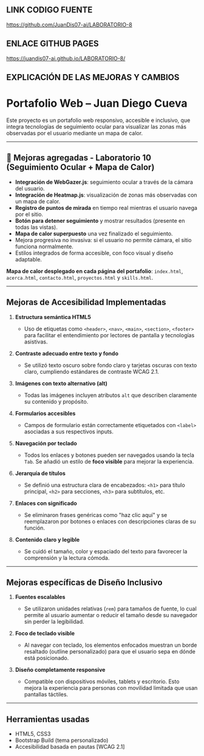 ## LINK CODIGO FUENTE

https://github.com/JuanDis07-ai/LABORATORIO-8

## ENLACE GITHUB PAGES

https://juandis07-ai.github.io/LABORATORIO-8/

## EXPLICACIÓN DE LAS MEJORAS Y CAMBIOS

# Portafolio Web – Juan Diego Cueva

Este proyecto es un portafolio web responsivo, accesible e inclusivo, que integra tecnologías de seguimiento ocular para visualizar las zonas más observadas por el usuario mediante un mapa de calor.

---

## 🔁 Mejoras agregadas - Laboratorio 10 (Seguimiento Ocular + Mapa de Calor)

-  **Integración de WebGazer.js**: seguimiento ocular a través de la cámara del usuario.
-  **Integración de Heatmap.js**: visualización de zonas más observadas con un mapa de calor.
-  **Registro de puntos de mirada** en tiempo real mientras el usuario navega por el sitio.
-  **Botón para detener seguimiento** y mostrar resultados (presente en todas las vistas).
-  **Mapa de calor superpuesto** una vez finalizado el seguimiento.
-  Mejora progresiva no invasiva: si el usuario no permite cámara, el sitio funciona normalmente.
-  Estilos integrados de forma accesible, con foco visual y diseño adaptable.

**Mapa de calor desplegado en cada página del portafolio**: `index.html`, `acerca.html`, `contacto.html`, `proyectos.html` y `skills.html`.  


---

## Mejoras de Accesibilidad Implementadas

1. **Estructura semántica HTML5**
   - Uso de etiquetas como `<header>`, `<nav>`, `<main>`, `<section>`, `<footer>` para facilitar el entendimiento por lectores de pantalla y tecnologías asistivas.

2. **Contraste adecuado entre texto y fondo**
   - Se utilizó texto oscuro sobre fondo claro y tarjetas oscuras con texto claro, cumpliendo estándares de contraste WCAG 2.1.

3. **Imágenes con texto alternativo (alt)**
   - Todas las imágenes incluyen atributos `alt` que describen claramente su contenido y propósito.

4. **Formularios accesibles**
   - Campos de formulario están correctamente etiquetados con `<label>` asociadas a sus respectivos inputs.

5. **Navegación por teclado**
   - Todos los enlaces y botones pueden ser navegados usando la tecla `Tab`. Se añadió un estilo de **foco visible** para mejorar la experiencia.

6. **Jerarquía de títulos**
   - Se definió una estructura clara de encabezados: `<h1>` para título principal, `<h2>` para secciones, `<h3>` para subtítulos, etc.

7. **Enlaces con significado**
   - Se eliminaron frases genéricas como "haz clic aquí" y se reemplazaron por botones o enlaces con descripciones claras de su función.

8. **Contenido claro y legible**
   - Se cuidó el tamaño, color y espaciado del texto para favorecer la comprensión y la lectura cómoda.

---

## Mejoras específicas de Diseño Inclusivo

1. **Fuentes escalables**
   - Se utilizaron unidades relativas (`rem`) para tamaños de fuente, lo cual permite al usuario aumentar o reducir el tamaño desde su navegador sin perder la legibilidad.

2. **Foco de teclado visible**
   - Al navegar con teclado, los elementos enfocados muestran un borde resaltado (outline personalizado) para que el usuario sepa en dónde está posicionado.

3. **Diseño completamente responsive**
   - Compatible con dispositivos móviles, tablets y escritorio. Esto mejora la experiencia para personas con movilidad limitada que usan pantallas táctiles.

---

## Herramientas usadas

- HTML5, CSS3
- Bootstrap Build (tema personalizado)
- Accesibilidad basada en pautas [WCAG 2.1]

